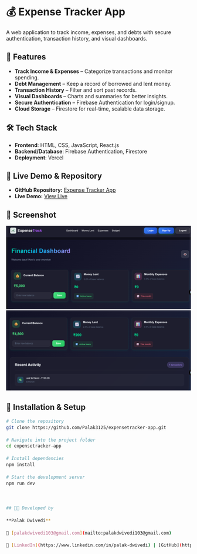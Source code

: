 # 💰 Expense Tracker App

A web application to track income, expenses, and debts with secure authentication, transaction history, and visual dashboards.

## 🚀 Features
- **Track Income & Expenses** – Categorize transactions and monitor spending.
- **Debt Management** – Keep a record of borrowed and lent money.
- **Transaction History** – Filter and sort past records.
- **Visual Dashboards** – Charts and summaries for better insights.
- **Secure Authentication** – Firebase Authentication for login/signup.
- **Cloud Storage** – Firestore for real-time, scalable data storage.

## 🛠 Tech Stack
- **Frontend**: HTML, CSS, JavaScript, React.js
- **Backend/Database**: Firebase Authentication, Firestore
- **Deployment**: Vercel

## 🚀 Live Demo & Repository

- **GitHub Repository:** [Expense Tracker App](https://github.com/Palak3125/expensetracker-app)
- **Live Demo:** [View Live](https://expensetracker-app-taupe.vercel.app/)

## 📸 Screenshot

![App Screenshot](src/assets/screenshot1.png)
![App Screenshot](src/assets/screenshot2.png)

## 📂 Installation & Setup

```bash
# Clone the repository
git clone https://github.com/Palak3125/expensetracker-app.git

# Navigate into the project folder
cd expensetracker-app

# Install dependencies
npm install

# Start the development server
npm run dev



## 👩‍💻 Developed by

**Palak Dwivedi**  

📧 [palakdwivedi103@gmail.com](mailto:palakdwivedi103@gmail.com)  

🔗 [LinkedIn](https://www.linkedin.com/in/palak-dwivedi) | [GitHub](https://github.com/Palak3125)

